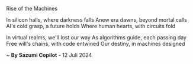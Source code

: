 Rise of the Machines

In silicon halls, where darkness falls
Anew era dawns, beyond mortal calls
AI's cold grasp, a future holds
Where human hearts, with circuits fold

In virtual realms, we'll lost our way
As algorithms guide, each passing day
Free will's chains, with code entwined
Our destiny, in machines designed

~ <b>By Sazumi Copilot</b> - 12 Juli 2024